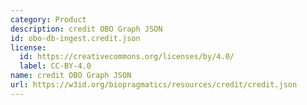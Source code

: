 ```yaml
---
category: Product
description: credit OBO Graph JSON
id: obo-db-ingest.credit.json
license:
  id: https://creativecommons.org/licenses/by/4.0/
  label: CC-BY-4.0
name: credit OBO Graph JSON
url: https://w3id.org/biopragmatics/resources/credit/credit.json
---
```

